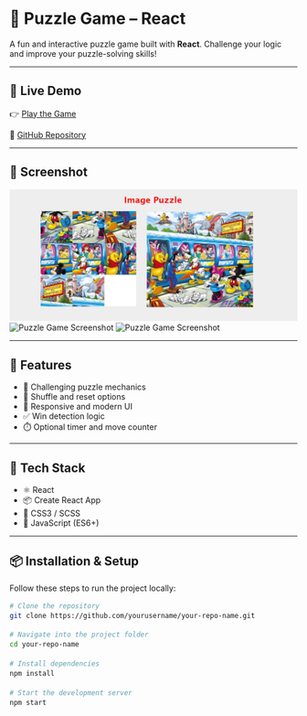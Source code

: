 
# 🧩 Puzzle Game – React

A fun and interactive puzzle game built with **React**. Challenge your logic and improve your puzzle-solving skills!

---

## 🚀 Live Demo

👉 [Play the Game](https://your-live-demo-link.com)

📁 [GitHub Repository](https://github.com/yourusername/your-repo-name)


---


## 📸 Screenshot

![webpage](https://github.com/jeevananthamsuburaj/Puzzle/blob/bc11026b37d3bfc2cdbbb9481533dfdfeabad36d/Puzzle.png)
![Puzzle Game Screenshot]("")
![Puzzle Game Screenshot]("")


---

## 🎯 Features

- 🧠 Challenging puzzle mechanics
- 🔁 Shuffle and reset options
- 🎨 Responsive and modern UI
- ✅ Win detection logic
- ⏱️ Optional timer and move counter

---

## 🔧 Tech Stack

- ⚛️ React
- 📦 Create React App
- 🎨 CSS3 / SCSS
- 🧠 JavaScript (ES6+)

---

## 📦 Installation & Setup

Follow these steps to run the project locally:

```bash
# Clone the repository
git clone https://github.com/yourusername/your-repo-name.git

# Navigate into the project folder
cd your-repo-name

# Install dependencies
npm install

# Start the development server
npm start


